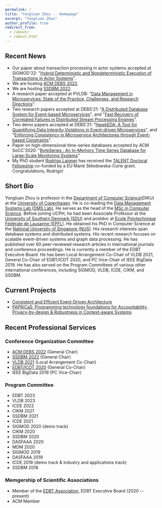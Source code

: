 ```yaml
---
permalink: /
title: "Yongluan Zhou -- Homepage"
excerpt: "Yongluan Zhou"
author_profile: true
redirect_from: 
  - /about/
  - /about.html
---
```


## Recent News
* Our paper about transaction processing in actor systems accepted at SIGMOD'22: "[Hybrid Deterministic and Nondeterministic Execution of Transactions in Actor Systems](https://www.researchgate.net/publication/360065293_Hybrid_Deterministic_and_Nondeterministic_Execution_of_Transactions_in_Actor_Systems)".
* We are hosting [ACM DEBS 2022](https://2022.debs.org/).
* We are hosting [SSDBM 2022](https://ssdbm.org/2022/).  
* A research paper accepted at PVLDB: "[Data Management in Microservices: State of the Practice, Challenges, and Research Directions](https://static-curis.ku.dk/portal/files/287616817/Data_Management_in_Microservices.pdf)".
* Two research papers accepted at DEBS'21: "[A Distributed Database System for Event-based Microservices](https://curis.ku.dk/portal/files/270151676/DEBS_2021.pdf)", and "[Fast Recovery of Correlated Failures in Distributed Stream Processing Engines](https://static-curis.ku.dk/portal/files/272137984/Fast_Recovery_of_Correlated_Failures_in_Distributed_Stream_Processing_Engines.pdf)".
* Two demo papers accepted at DEBS'21: "[HawkEDA: A Tool for Quantifying Data Integrity Violations in Event-driven Microservices](https://static-curis.ku.dk/portal/files/270165029/DEBS_2021_HawkEDA_A_tool_for_quantifying_data_integrity_violations_in_event_driven_microservices.pdf)", and "[Enforcing Consistency in Microservice Architectures through Event-based Constraints](https://static-curis.ku.dk/portal/files/270162660/DEBS_2021_Demo_Enforcing_Consistency_through_Event_based_Constraints_in_Microservice_Architectures.pdf)".
* Paper on high-dimensional time-series databases accepted by ACM SoCC'2020: "[ByteSeries : An In-Memory Time Series Database for Large-Scale Monitoring Systems](https://static-curis.ku.dk/portal/files/248553347/ByteSeries_v_final.pdf)"
* My PhD student [Rodrigo Laigner](https://rnlaigner.github.io/) has received the [TALENT Doctoral Fellowship](https://talent.ku.dk/) co-funded by a EU Marie Skłodowska-Curie grant. Congratulations, Rodrigo! 

## Short Bio
Yongluan Zhou is professor in the [Department of Computer Science](http://diku.dk)(DIKU) at the [University of Copenhagen](http://ku.dk). He is co-leading the [Data Management Systems Lab (DMS Lab)](https://di.ku.dk/english/research/sdps/research-groups/dms/). He serves as the head of the [MSc in Computer Science](https://studies.ku.dk/masters/computer-science/). Before joining UCPH, he had been Associate Professor at the [University of Southern Denmark (SDU)](http://www.sdu.dk) and postdoc at [Ecole Polytechnique Fédérale de Lausanne (EPFL)](http://epfl.ch). He obtained his PhD in Computer Science at the [National University of Singapore (NUS)](http://www.nus.edu.sg). His research interests span database systems and distributed systems. His recent research focuses on scalable event-driven systems and graph data processing. He has published over 60 peer-reviewed research articles in international journals and conference proceedings. He is currently a member of the EDBT Executive Board. He has been Local Arrangement Co-Chair of VLDB 2021, General Co-Chair of EDBT/ICDT 2020, and PC Vice-Chair of IEEE BigData 2019. He has also served on the Program Committees of various other international conferences, including SIGMOD, VLDB, ICDE, CIKM, and SSDBM. 

## Current Projects
* [Consistent and Efficent Event-Driven Architecture](https://di.ku.dk/english/research/sdps/research-groups/dms/ceeda/)
* [PAPRiCaS: Programming technology foundations for Accountability, Privacy-by-design & Robustness in Context-aware Systems](https://papricas.org/)

## Recent Professional Services


### Conference Organization Committee
* [ACM DEBS 2022](https://2022.debs.org/) (General Chair)
* [SSDBM 2022](https://ssdbm.org/2022/) (General Chair)
* [VLDB 2021](https://vldb.org/2021/) (Local Arrangement Co-Chair)
* [EDBT/ICDT 2020](https://diku-dk.github.io/edbticdt2020/?contents=main.html) (General Co-Chair)
* IEEE BigData 2019 (PC Vice-Chair)

### Program Committee
* EDBT 2023
* VLDB 2023
* ICDE 2022
* CIKM 2021
* SSDBM 2021
* ICDE 2021
* SIGMOD 2020 (demo track)
* CIKM 2020
* SSDBM 2020
* DASFAAA 2020
* MDM 2020
* SIGMOD 2019
* DASFAAA 2019
* ICDE 2018 (demo track & industry and applications track)
* SSDBM 2018

### Memgership of Scientific Associations
* Member of the [EDBT Association](https://www.edbt.org/), EDBT Executive Board (2020 -- present)
* ACM Member
